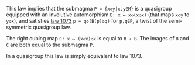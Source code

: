 This law implies that the submagma `P = {x◇y|x,y∈M}` is a quasigroup equipped with an involutive automorphism `B: x ↦ x◇(x◇x)` (that maps `x◇y` to `y◇x`), and satisfies [law 1073](https://teorth.github.io/equational_theories/implications/?1073) `p = q◇(B(p)◇q)` for `p,q∈P`, a twist of the semi-symmetric quasigroup law.

The right cubing map `C: x ↦ (x◇x)◇x` is equal to `B ∘ B`.  The images of `B` and `C` are both equal to the submagma `P`.

In a quasigroup this law is simply equivalent to law 1073.
